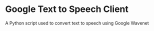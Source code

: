 # Google Text to Speech Client
 A Python script used to convert text to speech using Google Wavenet
